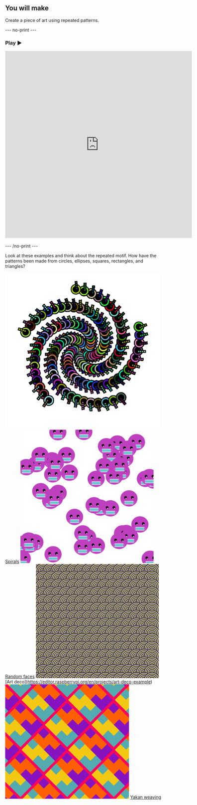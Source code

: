 ## You will make

Create a piece of art using repeated patterns. 

--- no-print ---

### Play ▶️



<div style="display: flex; flex-wrap: wrap">
<div style="flex-basis: 175px; flex-grow: 1">  

<iframe src="https://editor.raspberrypi.org/en/embed/viewer/repeated-patterns-example" width="600" height="600" frameborder="0" marginwidth="0" marginheight="0" allowfullscreen>
</iframe>
</div>
</div>

--- /no-print ---

Look at these examples and think about the repeated motif. How have the patterns been made from circles, ellipses, squares, rectangles, and triangles?

![Complete Spirals project.](images/spirals.png)
[Spirals](https://editor.raspberrypi.org/en/projects/spirals-pattern-example)
![Complete Random faces project.](images/random_faces.png)
[Random faces](https://editor.raspberrypi.org/en/projects/random-faces-example)
![Complete Art deco project.](images/art_deco.png)
[Art deco])https://editor.raspberrypi.org/en/projects/art-deco-example)
![Complete Yakan weaving project.](images/yakan.png)
[Yakan weaving](https://editor.raspberrypi.org/en/projects/yakan-weaving-example)

